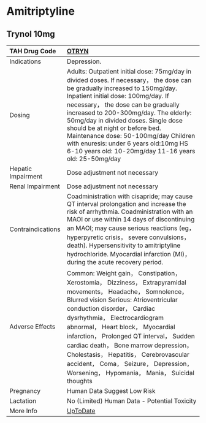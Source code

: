 # Amitriptyline

## Trynol 10mg

| TAH Drug Code      | [OTRYN](https://www.tahsda.org.tw/drugs/hissearch.php?drug_code=OTRYN)                                                                                                                                                                                                                                                                                                                                                                                                                |
|:-------------------|:--------------------------------------------------------------------------------------------------------------------------------------------------------------------------------------------------------------------------------------------------------------------------------------------------------------------------------------------------------------------------------------------------------------------------------------------------------------------------------------|
| Indications        | Depression.                                                                                                                                                                                                                                                                                                                                                                                                                                                                           |
| Dosing             | Adults: Outpatient initial dose: 75mg/day in divided doses. If necessary， the dose can be gradually increased to 150mg/day. Inpatient initial dose: 100mg/day. If necessary， the dose can be gradually increased to 200-300mg/day. The elderly: 50mg/day in divided doses. Single dose should be at night or before bed. Maintenance dose: 50-100mg/day Children with enuresis: under 6 years old:10mg HS 6-10 years old: 10-20mg/day 11-16 years old: 25-50mg/day                  |
| Hepatic Impairment | Dose adjustment not necessary                                                                                                                                                                                                                                                                                                                                                                                                                                                         |
| Renal Impairment   | Dose adjustment not necessary                                                                                                                                                                                                                                                                                                                                                                                                                                                         |
| Contraindications  | Coadministration with cisapride; may cause QT interval prolongation and increase the risk of arrhythmia. Coadministration with an MAOI or use within 14 days of discontinuing an MAOI; may cause serious reactions (eg， hyperpyretic crisis， severe convulsions， death). Hypersensitivity to amitriptyline hydrochloride. Myocardial infarction (MI)， during the acute recovery period.                                                                                           |
| Adverse Effects    | Common: Weight gain， Constipation， Xerostomia， Dizziness， Extrapyramidal movements， Headache， Somnolence， Blurred vision Serious: Atrioventricular conduction disorder， Cardiac dysrhythmia， Electrocardiogram abnormal， Heart block， Myocardial infarction， Prolonged QT interval， Sudden cardiac death， Bone marrow depression， Cholestasis， Hepatitis， Cerebrovascular accident， Coma， Seizure， Depression， Worsening， Hypomania， Mania， Suicidal thoughts |
| Pregnancy          | Human Data Suggest Low Risk                                                                                                                                                                                                                                                                                                                                                                                                                                                           |
| Lactation          | No (Limited) Human Data - Potential Toxicity                                                                                                                                                                                                                                                                                                                                                                                                                                          |
| More Info          | [UpToDate](https://www.uptodate.com/contents/amitriptyline-drug-information)                                                                                                                                                                                                                                                                                                                                                                                                          |

